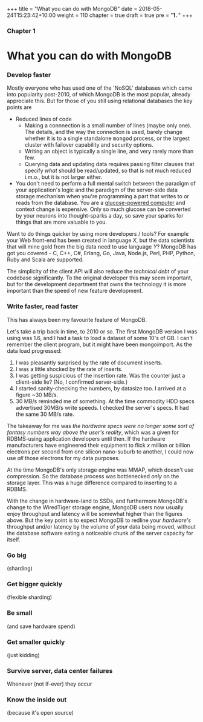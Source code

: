 +++
title = "What you can do with MongoDB"
date = 2018-05-24T15:23:42+10:00
weight = 110
chapter = true
draft =  true
pre = "<b>1. </b>"
+++

### Chapter 1

# What you can do with MongoDB

### Develop faster

Mostly everyone who has used one of the 'NoSQL' databases which came into popularity post-2010, of which MongoDB is the most popular, already appreciate this. But for those of you still using relational databases the key points are

- Reduced lines of code
  - Making a connnection is a small number of lines (maybe only one). The details, and the way the connection is used, barely change whether it is to a single standalone <tt>mongod</tt> process, or the largest cluster with failover capability and security options.
  - Writing an object is typically a single line, and very rarely more than few.
  - Querying data and updating data requires passing filter clauses that specify _what_ should be read/updated, so that is not much reduced i.m.o., but it is not larger either.
- You don't need to perform a full mental switch between the paradigm of your application's logic and the paradigm of the server-side data storage mechanism when you're programming a part that writes to or reads from the database.
You are a <a href="https://www.ncbi.nlm.nih.gov/pmc/articles/PMC3900881/">glucose-powered computer</a> and context change is expensive. Only so much glucose can be converted by your neurons into thought-sparks a day, so save your sparks for things that are more valuable to you.

Want to do things quicker by using more developers / tools? For example your Web front-end has been created in language _X_, but the data scientists that will mine gold from the big data need to use language _Y_? MongoDB has got you covered - C, C++, C#, Erlang, Go, Java, Node.js, Perl, PHP, Python, Ruby and Scala are supported.

The simplicity of the client API will also reduce the _technical debt_ of your codebase significantly. To the original developer this may seem important, but for the development department that owns the technology it is more important than the speed of new feature development.

### Write faster, read faster

This has always been my favourite feature of MongoDB.

Let's take a trip back in time, to 2010 or so. The first MongoDB version I was using was 1.6, and I had a task to load a dataset of some 10's of GB. I can't remember the client program, but it might have been mongoimport. As the data load progressed:

1. I was pleasantly surprised by the rate of document inserts.
2. I was a little shocked by the rate of inserts.
3. I was getting suspicious of the insertion rate. Was the counter just a client-side lie? (No, I confirmed server-side.)
4. I started sanity-checking the numbers, by datasize too. I arrived at a figure ~30 MB/s.
5. 30 MB/s reminded me of something. At the time commodity HDD specs advertised 30MB/s write speeds. I checked the server's specs. It had the same 30 MB/s rate.

The takeaway for me was _the hardware specs were no longer some sort of fantasy numbers way above the user's reality_, which was a given for RDBMS-using application developers until then. If the hardware manufacturers have engineered their equipment to flick _x_ million or billion electrons per second from one silicon nano-suburb to another, I could now use _all_ those electrons for my data purposes.

At the time MongoDB's only storage engine was MMAP, which doesn't use compression. So the database process was bottlenecked _only_ on the storage layer. This was a huge difference compared to inserting to a RDBMS.

With the change in hardware-land to SSDs, and furthermore MongoDB's change to the WiredTiger storage engine, MongoDB users now usually enjoy throughput and latency will be somewhat higher than the figures above. But the key point is to expect MongoDB to redline your _hardware's_ throughput and/or latency by the volume of _your_ data being moved, without the database software eating a noticeable chunk of the server capacity for itself.

### Go big
(sharding)

### Get bigger quickly 
(flexible sharding)

### Be small
(and save hardware spend)

### Get smaller quickly
(just kidding)

### Survive server, data center failures
Whenever (not If-ever) they occur

### Know the inside out
(because it's open source)
